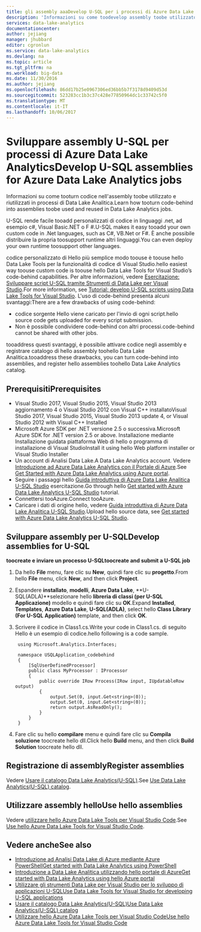 ```yaml
---
title: gli assembly aaaDevelop U-SQL per i processi di Azure Data Lake Analitica | Documenti Microsoft
description: 'Informazioni su come toodevelop assembly toobe utilizzato e riutilizzate in Data Lake Analitica processi. '
services: data-lake-analytics
documentationcenter: 
author: jejiang
manager: jhubbard
editor: cgronlun
ms.service: data-lake-analytics
ms.devlang: na
ms.topic: article
ms.tgt_pltfrm: na
ms.workload: big-data
ms.date: 11/30/2016
ms.author: jejiang
ms.openlocfilehash: 86dd17b25e0967306ed36bb5b7f3178d9409d53d
ms.sourcegitcommit: 523283cc1b3c37c428e77850964dc1c33742c5f0
ms.translationtype: MT
ms.contentlocale: it-IT
ms.lasthandoff: 10/06/2017
---
```

# <a name="develop-u-sql-assemblies-for-azure-data-lake-analytics-jobs"></a><span data-ttu-id="30270-103">Sviluppare assembly U-SQL per processi di Azure Data Lake Analytics</span><span class="sxs-lookup"><span data-stu-id="30270-103">Develop U-SQL assemblies for Azure Data Lake Analytics jobs</span></span>
<span data-ttu-id="30270-104">Informazioni su come tooturn codice nell'assembly toobe utilizzato e riutilizzati in processi di Data Lake Analitica.</span><span class="sxs-lookup"><span data-stu-id="30270-104">Learn how tooturn code-behind into assemblies toobe used and reused in Data Lake Analytics jobs.</span></span> 

<span data-ttu-id="30270-105">U-SQL rende facile tooadd personalizzati di codice in linguaggi .net, ad esempio c#, Visual Basic.NET o F #.</span><span class="sxs-lookup"><span data-stu-id="30270-105">U-SQL makes it easy tooadd your own custom code in .Net languages, such as C#, VB.Net or F#.</span></span> <span data-ttu-id="30270-106">È anche possibile distribuire la propria toosupport runtime altri linguaggi.</span><span class="sxs-lookup"><span data-stu-id="30270-106">You can even deploy your own runtime toosupport other languages.</span></span>

<span data-ttu-id="30270-107">codice personalizzato di Hello più semplice modo toouse è toouse hello Data Lake Tools per la funzionalità di codice di Visual Studio.</span><span class="sxs-lookup"><span data-stu-id="30270-107">hello easiest way toouse custom code is toouse hello Data Lake Tools for Visual Studio’s code-behind capabilities.</span></span> <span data-ttu-id="30270-108">Per altre informazioni, vedere [Esercitazione: Sviluppare script U-SQL tramite Strumenti di Data Lake per Visual Studio](data-lake-analytics-data-lake-tools-get-started.md).</span><span class="sxs-lookup"><span data-stu-id="30270-108">For more information, see [Tutorial: develop U-SQL scripts using Data Lake Tools for Visual Studio](data-lake-analytics-data-lake-tools-get-started.md).</span></span> <span data-ttu-id="30270-109">L'uso di code-behind presenta alcuni svantaggi:</span><span class="sxs-lookup"><span data-stu-id="30270-109">There are a few drawbacks of using code-behind:</span></span>

- <span data-ttu-id="30270-110">codice sorgente Hello viene caricato per l'invio di ogni script.</span><span class="sxs-lookup"><span data-stu-id="30270-110">hello source code gets uploaded for every script submission.</span></span>
- <span data-ttu-id="30270-111">Non è possibile condividere code-behind con altri processi.</span><span class="sxs-lookup"><span data-stu-id="30270-111">code-behind cannot be shared with other jobs.</span></span>

<span data-ttu-id="30270-112">tooaddress questi svantaggi, è possibile attivare codice negli assembly e registrare catalogo di hello assembly toohello Data Lake Analitica.</span><span class="sxs-lookup"><span data-stu-id="30270-112">tooaddress these drawbacks, you can turn code-behind into assemblies, and register hello assemblies toohello Data Lake Analytics catalog.</span></span>

## <a name="prerequisites"></a><span data-ttu-id="30270-113">Prerequisiti</span><span class="sxs-lookup"><span data-stu-id="30270-113">Prerequisites</span></span>
* <span data-ttu-id="30270-114">Visual Studio 2017, Visual Studio 2015, Visual Studio 2013 aggiornamento 4 o Visual Studio 2012 con Visual C++ installato</span><span class="sxs-lookup"><span data-stu-id="30270-114">Visual Studio 2017, Visual Studio 2015, Visual Studio 2013 update 4, or Visual Studio 2012 with Visual C++ Installed</span></span>
* <span data-ttu-id="30270-115">Microsoft Azure SDK per .NET versione 2.5 o successiva.</span><span class="sxs-lookup"><span data-stu-id="30270-115">Microsoft Azure SDK for .NET version 2.5 or above.</span></span>  <span data-ttu-id="30270-116">Installazione mediante Installazione guidata piattaforma Web di hello o programma di installazione di Visual Studio</span><span class="sxs-lookup"><span data-stu-id="30270-116">Install it using hello Web platform installer or Visual Studio Installer</span></span>
* <span data-ttu-id="30270-117">Un account di Analisi Data Lake.</span><span class="sxs-lookup"><span data-stu-id="30270-117">A Data Lake Analytics account.</span></span>  <span data-ttu-id="30270-118">Vedere [Introduzione ad Azure Data Lake Analytics con il Portale di Azure](data-lake-analytics-get-started-portal.md).</span><span class="sxs-lookup"><span data-stu-id="30270-118">See [Get Started with Azure Data Lake Analytics using Azure portal](data-lake-analytics-get-started-portal.md).</span></span>
* <span data-ttu-id="30270-119">Seguire i passaggi hello [Guida introduttiva di Azure Data Lake Analitica U-SQL Studio](data-lake-analytics-u-sql-get-started.md) esercitazione.</span><span class="sxs-lookup"><span data-stu-id="30270-119">Go through hello [Get started with Azure Data Lake Analytics U-SQL Studio](data-lake-analytics-u-sql-get-started.md) tutorial.</span></span>
* <span data-ttu-id="30270-120">Connettersi tooAzure.</span><span class="sxs-lookup"><span data-stu-id="30270-120">Connect tooAzure.</span></span>
* <span data-ttu-id="30270-121">Caricare i dati di origine hello, vedere [Guida introduttiva di Azure Data Lake Analitica U-SQL Studio](data-lake-analytics-u-sql-get-started.md).</span><span class="sxs-lookup"><span data-stu-id="30270-121">Upload hello source data, see [Get started with Azure Data Lake Analytics U-SQL Studio](data-lake-analytics-u-sql-get-started.md).</span></span> 

## <a name="develop-assemblies-for-u-sql"></a><span data-ttu-id="30270-122">Sviluppare assembly per U-SQL</span><span class="sxs-lookup"><span data-stu-id="30270-122">Develop assemblies for U-SQL</span></span>

<span data-ttu-id="30270-123">**toocreate e inviare un processo U-SQL**</span><span class="sxs-lookup"><span data-stu-id="30270-123">**toocreate and submit a U-SQL job**</span></span>

1. <span data-ttu-id="30270-124">Da hello **File** menu, fare clic su **New**, quindi fare clic su **progetto**.</span><span class="sxs-lookup"><span data-stu-id="30270-124">From hello **File** menu, click **New**, and then click **Project**.</span></span>
2. <span data-ttu-id="30270-125">Espandere **installato**, **modelli**, **Azure Data Lake**, **U-SQL(ADLA)**selezionare hello **libreria di classi (per U-SQL Applicazione)** modello e quindi fare clic su **OK**.</span><span class="sxs-lookup"><span data-stu-id="30270-125">Expand **Installed**, **Templates**, **Azure Data Lake**, **U-SQL(ADLA)**, select hello **Class Library (For U-SQL Application)** template, and then click **OK**.</span></span>
3. <span data-ttu-id="30270-126">Scrivere il codice in Class1.cs.</span><span class="sxs-lookup"><span data-stu-id="30270-126">Write your code in Class1.cs.</span></span>  <span data-ttu-id="30270-127">di seguito Hello è un esempio di codice.</span><span class="sxs-lookup"><span data-stu-id="30270-127">hello following is a code sample.</span></span>

        using Microsoft.Analytics.Interfaces;

        namespace USQLApplication_codebehind
        {
            [SqlUserDefinedProcessor]
            public class MyProcessor : IProcessor
            {
                public override IRow Process(IRow input, IUpdatableRow output)
                {
                    output.Set(0, input.Get<string>(0));
                    output.Set(0, input.Get<string>(0));
                    return output.AsReadOnly();
                }
            }
        }
4. <span data-ttu-id="30270-128">Fare clic su hello **compilare** menu e quindi fare clic su **Compila soluzione** toocreate hello dll.</span><span class="sxs-lookup"><span data-stu-id="30270-128">Click hello **Build** menu, and then click **Build Solution** toocreate hello dll.</span></span>

## <a name="register-assemblies"></a><span data-ttu-id="30270-129">Registrazione di assembly</span><span class="sxs-lookup"><span data-stu-id="30270-129">Register assemblies</span></span>

<span data-ttu-id="30270-130">Vedere [Usare il catalogo Data Lake Analytics(U-SQL)](data-lake-analytics-use-u-sql-catalog.md).</span><span class="sxs-lookup"><span data-stu-id="30270-130">See [Use Data Lake Analytics(U-SQL) catalog](data-lake-analytics-use-u-sql-catalog.md).</span></span>


## <a name="use-hello-assemblies"></a><span data-ttu-id="30270-131">Utilizzare assembly hello</span><span class="sxs-lookup"><span data-stu-id="30270-131">Use hello assemblies</span></span>

<span data-ttu-id="30270-132">Vedere [utilizzare hello Azure Data Lake Tools per Visual Studio Code](data-lake-analytics-data-lake-tools-for-vscode.md).</span><span class="sxs-lookup"><span data-stu-id="30270-132">See [Use hello Azure Data Lake Tools for Visual Studio Code](data-lake-analytics-data-lake-tools-for-vscode.md).</span></span>

## <a name="see-also"></a><span data-ttu-id="30270-133">Vedere anche</span><span class="sxs-lookup"><span data-stu-id="30270-133">See also</span></span>
* [<span data-ttu-id="30270-134">Introduzione ad Analisi Data Lake di Azure mediante Azure PowerShell</span><span class="sxs-lookup"><span data-stu-id="30270-134">Get started with Data Lake Analytics using PowerShell</span></span>](data-lake-analytics-get-started-powershell.md)
* [<span data-ttu-id="30270-135">Introduzione a Data Lake Analitica utilizzando hello portale di Azure</span><span class="sxs-lookup"><span data-stu-id="30270-135">Get started with Data Lake Analytics using hello Azure portal</span></span>](data-lake-analytics-get-started-portal.md)
* [<span data-ttu-id="30270-136">Utilizzare gli strumenti Data Lake per Visual Studio per lo sviluppo di applicazioni U-SQL</span><span class="sxs-lookup"><span data-stu-id="30270-136">Use Data Lake Tools for Visual Studio for developing U-SQL applications</span></span>](data-lake-analytics-data-lake-tools-get-started.md)
* [<span data-ttu-id="30270-137">Usare il catalogo Data Lake Analytics(U-SQL)</span><span class="sxs-lookup"><span data-stu-id="30270-137">Use Data Lake Analytics(U-SQL) catalog</span></span>](data-lake-analytics-use-u-sql-catalog.md)
* [<span data-ttu-id="30270-138">Utilizzare hello Azure Data Lake Tools per Visual Studio Code</span><span class="sxs-lookup"><span data-stu-id="30270-138">Use hello Azure Data Lake Tools for Visual Studio Code</span></span>](data-lake-analytics-data-lake-tools-for-vscode.md)
